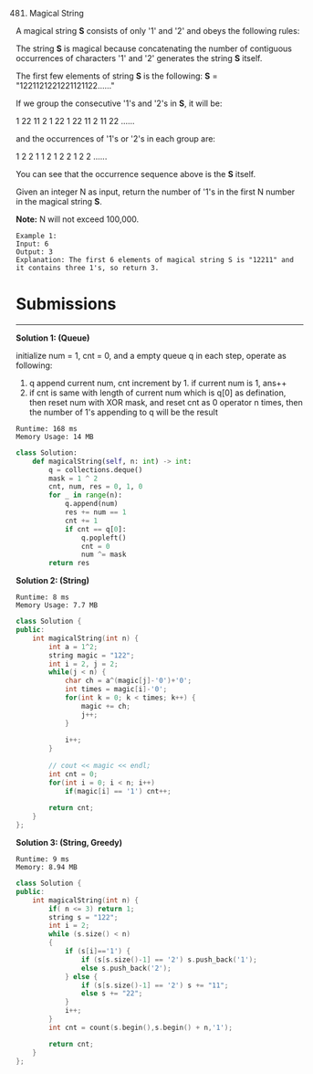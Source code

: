 481. Magical String

A magical string **S** consists of only '1' and '2' and obeys the following rules:

The string **S** is magical because concatenating the number of contiguous occurrences of characters '1' and '2' generates the string **S** itself.

The first few elements of string **S** is the following: **S** = "1221121221221121122……"

If we group the consecutive '1's and '2's in **S**, it will be:

1 22 11 2 1 22 1 22 11 2 11 22 ......

and the occurrences of '1's or '2's in each group are:

1 2 2 1 1 2 1 2 2 1 2 2 ......

You can see that the occurrence sequence above is the **S** itself.

Given an integer N as input, return the number of '1's in the first N number in the magical string **S**.

**Note:** N will not exceed 100,000.
```
Example 1:
Input: 6
Output: 3
Explanation: The first 6 elements of magical string S is "12211" and it contains three 1's, so return 3.
```

# Submissions
---
**Solution 1: (Queue)**

initialize num = 1, cnt = 0, and a empty queue q
in each step, operate as following:

1. q append current num, cnt increment by 1. if current num is 1, ans++
1. if cnt is same with length of current num which is q[0] as defination, then reset num with XOR mask, and reset cnt as 0
operator n times, then the number of 1's appending to q will be the result

```
Runtime: 168 ms
Memory Usage: 14 MB
```
```python
class Solution:
    def magicalString(self, n: int) -> int:
        q = collections.deque()
        mask = 1 ^ 2
        cnt, num, res = 0, 1, 0
        for _ in range(n):
            q.append(num)
            res += num == 1
            cnt += 1
            if cnt == q[0]:
                q.popleft()
                cnt = 0
                num ^= mask
        return res
```

**Solution 2: (String)**
```
Runtime: 8 ms
Memory Usage: 7.7 MB
```
```c++
class Solution {
public:
    int magicalString(int n) {
        int a = 1^2;
        string magic = "122";
        int i = 2, j = 2;
        while(j < n) {
            char ch = a^(magic[j]-'0')+'0';
            int times = magic[i]-'0';
            for(int k = 0; k < times; k++) {
                magic += ch;
                j++;
            }
            
            i++;
        }
        
        // cout << magic << endl;
        int cnt = 0;
        for(int i = 0; i < n; i++) 
            if(magic[i] == '1') cnt++;
        
        return cnt;
    }
};
```

**Solution 3: (String, Greedy)**
```
Runtime: 9 ms
Memory: 8.94 MB
```
```c++
class Solution {
public:
    int magicalString(int n) {
        if( n <= 3) return 1;
        string s = "122";
        int i = 2;
        while (s.size() < n)
        {
            if (s[i]=='1') {
                if (s[s.size()-1] == '2') s.push_back('1');
                else s.push_back('2');
            } else {
                if (s[s.size()-1] == '2') s += "11";
                else s += "22";
            }
            i++;
        }
        int cnt = count(s.begin(),s.begin() + n,'1');

        return cnt;
    }
};
```
